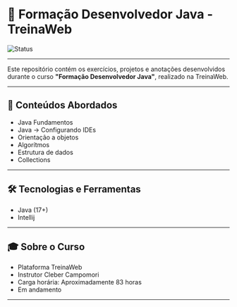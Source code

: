 # 🧠 Formação Desenvolvedor Java - TreinaWeb

![Status](https://img.shields.io/badge/Status-Em%Andamento-brightgreen)  
<!-- Troque "Concluído" e a cor conforme o status:  
     Em Andamento: yellow  
     Pausado: orange  
     Cancelado: red -->

---

Este repositório contém os exercícios, projetos e anotações desenvolvidos durante o curso **"Formação Desenvolvedor Java"**, realizado na TreinaWeb.

---

## 🚀 Conteúdos Abordados

- Java Fundamentos
- Java → Configurando IDEs
- Orientação a objetos
- Algorítmos
- Estrutura de dados
- Collections

---

## 🛠 Tecnologias e Ferramentas

- Java (17+)    
- Intellij

---

## 🎓 Sobre o Curso

- Plataforma TreinaWeb
- Instrutor Cleber Campomori
- Carga horária: Aproximadamente 83 horas
- Em andamento

---
